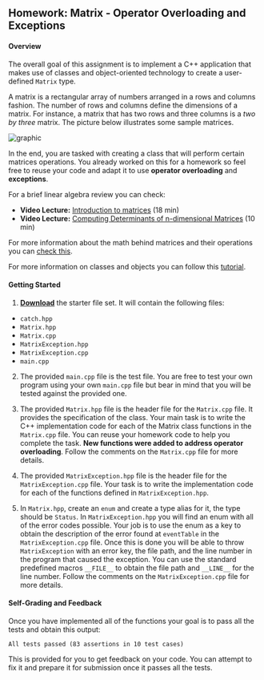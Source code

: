 ## Homework: Matrix - Operator Overloading and Exceptions

#### Overview
The overall goal of this assignment is to implement a C++ application that makes use of classes and object-oriented technology to create a user-defined `Matrix` type.

A matrix is a rectangular array of numbers arranged in a rows and columns fashion. The number of rows and columns define the dimensions of a matrix. For instance, a matrix that has two rows and three columns is a *two by three* matrix. The picture below illustrates some sample matrices.

![graphic](https://github.com/xaviermerino/ECE2551-SoftHardDesign/blob/master/Homework-2/matrices.png?raw=true)

In the end, you are tasked with creating a class that will perform certain matrices operations. You already worked on this for a homework so feel free to reuse your code and adapt it to use **operator overloading** and **exceptions**.

For a brief linear algebra review you can check:
* **Video Lecture:** [Introduction to matrices](https://youtu.be/GguVxHgTv0s) (18 min)
* **Video Lecture:** [Computing Determinants of n-dimensional Matrices](https://youtu.be/nbHdSaQu8BI) (10 min)

For more information about the math behind matrices and their operations you can [check this](https://www.khanacademy.org/math/precalculus/precalc-matrices).

For more information on classes and objects you can follow this [tutorial](https://github.com/xaviermerino/ECE2551-SoftHardDesign/blob/master/Homework-2/tutorial-classes-objects.pdf?raw=true).

#### Getting Started

1. **[Download](https://github.com/xaviermerino/ECE2551-SoftHardDesign/blob/master/Lab-Matrix/starter.zip?raw=true)** the starter file set. It will contain the following files:
  * `catch.hpp`
  * `Matrix.hpp`
  * `Matrix.cpp`
  * `MatrixException.hpp`
  * `MatrixException.cpp`
  * `main.cpp`

2. The provided `main.cpp` file is the test file. You are free to test your own program using your own `main.cpp` file but bear in mind that you will be tested against the provided one.

3. The provided `Matrix.hpp` file is the header file for the `Matrix.cpp` file. It provides the specification of the class. Your main task is to write the C++ implementation code for each of the Matrix class functions in the `Matrix.cpp` file. You can reuse your homework code to help you complete the task. **New functions were added to address operator overloading**. Follow the comments on the `Matrix.cpp` file for more details.

3. The provided `MatrixException.hpp` file is the header file for the `MatrixException.cpp` file. Your task is to write the implementation code for each of the functions defined in `MatrixException.hpp`.  

5. In `Matrix.hpp`, create an `enum` and create a type alias for it, the type should be `Status`. In `MatrixException.hpp` you will find an enum with all of the error codes possible. Your job is to use the enum as a key to obtain the description of the error found at `eventTable` in the  `MatrixException.cpp` file. Once this is done you will be able to throw `MatrixException` with an error key, the file path, and the line number in the program that caused the exception. You can use the standard predefined macros `__FILE__` to obtain the file path and `__LINE__` for the line number. Follow the comments on the `MatrixException.cpp` file for more details.


#### Self-Grading and Feedback
Once you have implemented all of the functions your goal is to pass all the tests and obtain this output:

```
All tests passed (83 assertions in 10 test cases)
```

This is provided for you to get feedback on your code. You can attempt to fix it and prepare it for submission once it passes all the tests.
